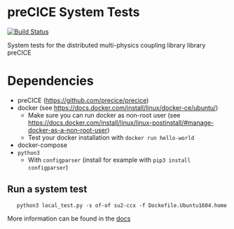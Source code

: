 # preCICE System Tests
[![Build Status](https://travis-ci.org/precice/systemtests.svg?branch=master)](https://travis-ci.org/precice/systemtests)

System tests for the distributed multi-physics coupling library library preCICE

# Dependencies

* preCICE (https://github.com/precice/precice)
* docker (see https://docs.docker.com/install/linux/docker-ce/ubuntu/)
    * Make sure you can run docker as non-root user (see https://docs.docker.com/install/linux/linux-postinstall/#manage-docker-as-a-non-root-user)
    * Test your docker installation with ```docker run hello-world```
* docker-compose
* ```python3``` 
    * With ```configparser``` (install for example with ```pip3 install configparser```)

## Run a system test

```
   python3 local_test.py -s of-of su2-ccx -f Dockefile.Ubuntu1604.home
``` 

More information can be found in the [docs](`www.github.com/precice/systemtests/docs`)
